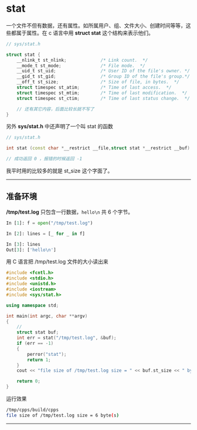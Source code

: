# stat
一个文件不但有数据，还有属性。如所属用户、组、文件大小、创建时间等等，这些都属于属性。在 c 语言中用 **struct stat** 这个结构来表示他们。
```c
// sys/stat.h

struct stat {
    __nlink_t st_nlink;		        /* Link count.  */
    __mode_t st_mode;		        /* File mode.  */
    __uid_t st_uid;		            /* User ID of the file's owner.	*/
    __gid_t st_gid;		            /* Group ID of the file's group.*/
    __off_t st_size;			    /* Size of file, in bytes.  */
    struct timespec st_atim;		/* Time of last access.  */
    struct timespec st_mtim;		/* Time of last modification.  */
    struct timespec st_ctim;		/* Time of last status change.  */

    // 还有其它内容，后面比较长就不写了
}

```

另外 **sys/stat.h** 中还声明了一个叫 stat 的函数
```c++
// sys/stat.h

int stat (const char *__restrict __file,struct stat *__restrict __buf)

// 成功返回 0 ，报错的时候返回 -1
```

我平时用的比较多的就是 st_size 这个字面了。



---

## 准备环境
**/tmp/test.log** 只包含一行数据，`hello\n` 共 6 个字节。
```python
In [1]: f = open("/tmp/test.log")

In [2]: lines = [_ for _ in f]

In [3]: lines
Out[3]: ['hello\n']
```
用 C 语言把 /tmp/test.log 文件的大小读出来
```c++
#include <fcntl.h>
#include <stdio.h>
#include <unistd.h>
#include <iostream>
#include <sys/stat.h>

using namespace std;

int main(int argc, char **argv)
{
    //
    struct stat buf;
    int err = stat("/tmp/test.log", &buf);
    if (err == -1)
    {
        perror("stat");
        return 1;
    }
    cout << "file size of /tmp/test.log size = " << buf.st_size << " byte(s) " << endl;

    return 0;
}
```
运行效果
```bash
/tmp/cpps/build/cpps
file size of /tmp/test.log size = 6 byte(s)
```
---


